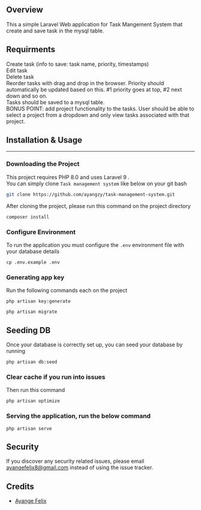 
## Overview 
This a simple Laravel Web application for Task Mangement System that create and save task in the mysql table.

## Requirments
Create task (info to save: task name, priority, timestamps) <br>
Edit task <br>
Delete task <br>
Reorder tasks with drag and drop in the browser. Priority should automatically be updated based on this. #1 priority goes at top, #2 next down and so on. <br>
Tasks should be saved to a mysql table. <br>
BONUS POINT: add project functionality to the tasks. User should be able to select a project from a dropdown and only view tasks associated with that project.

## Installation & Usage
<hr/>

### Downloading the Project


This project requires PHP 8.0 and uses Laravel 9
.  
You can simply clone  ``Task management system`` like below on your git bash

``` bash
git clone https://github.com/ayangzy/task-management-system.git
```
After cloning the project, please run this command on the project directory
```
composer install
```
### Configure Environment
To run the application you must configure the ```.env``` environment file with your database details
```
cp .env.example .env

```

### Generating app key
Run the following commands each on the project 
```
php artisan key:generate
```

```
php artisan migrate
```

## Seeding DB
Once your database is correctly set up, you can seed your database by running
```
php artisan db:seed
```
### Clear cache if you run into issues
 
Then run this command 
``` 
php artisan optimize

```
### Serving the application, run the below command
``` 
php artisan serve
```

## Security

If you discover any security related issues, please email ayangefelix8@gmail.com instead of using the issue tracker.

## Credits

- [Ayange Felix](https://github.com/ayangzy)


